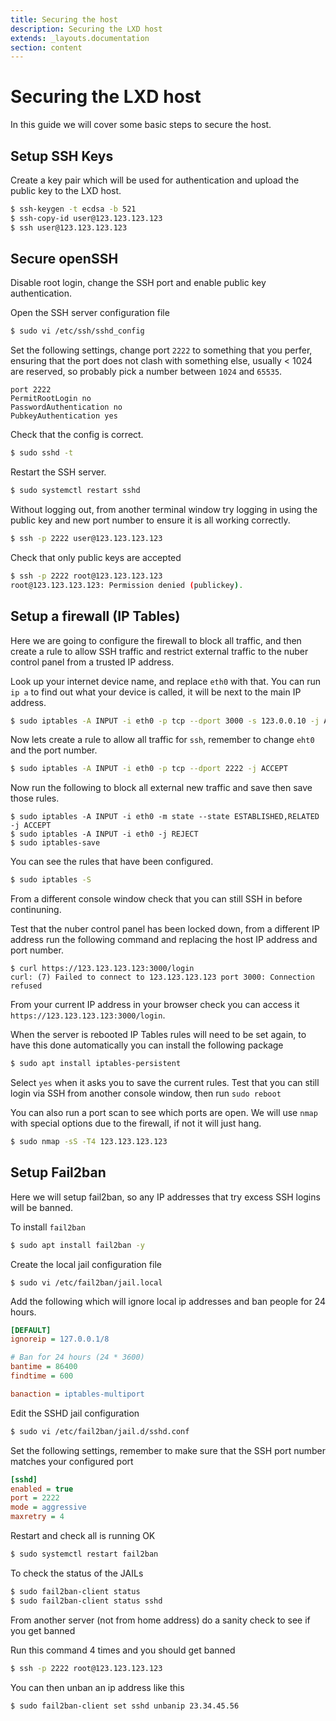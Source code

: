 ```yaml
---
title: Securing the host
description: Securing the LXD host
extends: _layouts.documentation
section: content
---
```


# Securing the LXD host

In this guide we will cover some basic steps to secure the host.

## Setup SSH Keys

Create a key pair which will be used for authentication and upload the public key to the LXD host.

```bash
$ ssh-keygen -t ecdsa -b 521
$ ssh-copy-id user@123.123.123.123
$ ssh user@123.123.123.123
```

## Secure openSSH

Disable root login, change the SSH port and enable public key authentication.

Open the SSH server configuration file

```bash
$ sudo vi /etc/ssh/sshd_config
```

Set the following settings, change port `2222` to something that you perfer, ensuring that the port
does not clash with something else, usually < 1024 are reserved, so probably pick a number between `1024` and `65535`.

```
port 2222
PermitRootLogin no
PasswordAuthentication no
PubkeyAuthentication yes
```

Check that the config is correct.

```bash
$ sudo sshd -t
```

Restart the SSH server.

```bash
$ sudo systemctl restart sshd
```

Without logging out, from another terminal window try logging in using the public key and new port number to ensure it is all working correctly.

```bash
$ ssh -p 2222 user@123.123.123.123
```

Check that only public keys are accepted

```bash
$ ssh -p 2222 root@123.123.123.123
root@123.123.123.123: Permission denied (publickey).
```

## Setup a firewall (IP Tables)

Here we are going to configure the firewall to block all traffic, and then create a rule to allow SSH traffic and restrict external traffic to the nuber control panel from a trusted IP address.

Look up your internet device name, and replace `eth0` with that. You can run `ip a` to find out what your device is called, it will be next to the main IP address.

```bash
$ sudo iptables -A INPUT -i eth0 -p tcp --dport 3000 -s 123.0.0.10 -j ACCEPT
```

Now lets create a rule to allow all traffic for `ssh`, remember to change `eht0` and the port number.

```bash
$ sudo iptables -A INPUT -i eth0 -p tcp --dport 2222 -j ACCEPT
```

Now run the following to block all external new traffic and save then save those rules.

```
$ sudo iptables -A INPUT -i eth0 -m state --state ESTABLISHED,RELATED -j ACCEPT
$ sudo iptables -A INPUT -i eth0 -j REJECT
$ sudo iptables-save
```

You can see the rules that have been configured.

```bash
$ sudo iptables -S
```

From a different console window check that you can still SSH in before continuning.

Test that the nuber control panel has been locked down, from a different IP address run the following command and replacing the host IP address and port number.

```
$ curl https://123.123.123.123:3000/login
curl: (7) Failed to connect to 123.123.123.123 port 3000: Connection refused
```

From your current IP address in your browser check you can access it `https://123.123.123.123:3000/login`.

When the server is rebooted IP Tables rules will need to be set again, to have this done automatically you can install the following package

```bash
$ sudo apt install iptables-persistent
```

Select `yes` when it asks you to save the current rules. Test that you can still login via SSH from another console window, then run `sudo reboot`

You can also run a port scan to see which ports are open. We will use `nmap` with special options due to the firewall, if not it will just hang.

```bash
$ sudo nmap -sS -T4 123.123.123.123
```

## Setup Fail2ban

Here we will setup fail2ban, so any IP addresses that try excess SSH logins will be banned.

To install `fail2ban`

```bash
$ sudo apt install fail2ban -y
```

Create the local jail configuration file

```
$ sudo vi /etc/fail2ban/jail.local
```

Add the following which will ignore local ip addresses and ban people for 24 hours.

```ini
[DEFAULT]
ignoreip = 127.0.0.1/8

# Ban for 24 hours (24 * 3600)
bantime = 86400
findtime = 600

banaction = iptables-multiport
```

Edit the SSHD jail configuration

```bash
$ sudo vi /etc/fail2ban/jail.d/sshd.conf
```

Set the following settings, remember to make sure that the SSH port number matches your configured port

```ini
[sshd]
enabled = true
port = 2222
mode = aggressive
maxretry = 4
```

Restart and check all is running OK

```bash
$ sudo systemctl restart fail2ban
```

To check the status of the JAILs

```bash
$ sudo fail2ban-client status
$ sudo fail2ban-client status sshd
```

From another server (not from home address) do a sanity check to see if you get banned

Run this command 4 times and you should get banned

```bash
$ ssh -p 2222 root@123.123.123.123
```

You can then unban an ip address like this

```bash
$ sudo fail2ban-client set sshd unbanip 23.34.45.56
```
